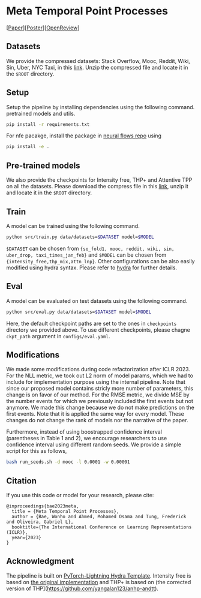 # Meta Temporal Point Processes
[[Paper](https://openreview.net/pdf?id=QZfdDpTX1uM)][[Poster](https://iclr.cc/media/PosterPDFs/ICLR%202023/11395.png?t=1682361273.0520558)][[OpenReview](https://openreview.net/forum?id=QZfdDpTX1uM)]

## Datasets
We provide the compressed datasets: Stack Overflow, Mooc, Reddit, Wiki, Sin, Uber, NYC Taxi, in this [link](https://drive.google.com/file/d/1pL1wDG1elgtUa0CPv4GP21xGII-Ymk0x/view?usp=drive_link).
Unzip the compressed file and locate it in the `$ROOT` directory.


## Setup
Setup the pipeline by installing dependencies using the following command.
pretrained models and utils.
```bash
pip install -r requirements.txt
```
For nfe pacakge, install the package in [neural flows repo](https://github.com/mbilos/neural-flows-experiments) using
```bash
pip install -e .
```


## Pre-trained models
We also provide the checkpoints for Intensity free, THP+ and Attentive TPP on all the datasets.
Please download the compress file in this [link](https://drive.google.com/file/d/1frnaUoToJIMh9BnQaqz4zy3HNtaoKe35/view?usp=drive_link), unzip it and locate it in the `$ROOT` directory.



## Train
A model can be trained using the following command.
```bash
python src/train.py data/datasets=$DATASET model=$MODEL
```
`$DATASET` can be chosen from `{so_fold1, mooc, reddit, wiki, sin, uber_drop, taxi_times_jan_feb}` and `$MODEL` can be chosen from `{intensity_free,thp_mix,attn_lnp}`.
Other configurations can be also easily modified using hydra syntax. Please refer to [hydra](https://hydra.cc/docs/intro/) for further details.


## Eval
A model can be evaluated on test datasets using the following command.
```bash
python src/eval.py data/datasets=$DATASET model=$MODEL
```
Here, the default checkpoint paths are set to the ones in `checkpoints` directory we provided above.
To use different checkpoints, please chagne `ckpt_path` argument in `configs/eval.yaml`.


## Modifications
We made some modifications during code refactorization after ICLR 2023.
For the NLL metric, we took out L2 norm of model params, which we had to include for implementation purpose using the internal pipeline.
Note that since our proposed model contains stricly more number of parameters, this change is on favor of our method.
For the RMSE metric, we divide MSE by the number events for which we previously included the first events but not anymore.
We made this change because we do not make predictions on the first events.
Note that it is applied the same way for every model.
These changes do not change the rank of models nor the narrative of the paper.

Furthermore, instead of using boostrapped confidence interval (parentheses in Table 1 and 2), we encourage researchers to use confidence interval using different random seeds.
We provide a simple script for this as follows,
```bash
bash run_seeds.sh -d mooc -l 0.0001 -w 0.00001
```


## Citation
If you use this code or model for your research, please cite:

    @inproceedings{bae2023meta,
      title = {Meta Temporal Point Processes},
      author = {Bae, Wonho and Ahmed, Mohamed Osama and Tung, Frederick and Oliveira, Gabriel L},
      booktitle={The International Conference on Learning Representations (ICLR)},
      year={2023}
    }


## Acknowledgment
The pipeline is built on [PyTorch-Lightning Hydra Template](https://github.com/ashleve/lightning-hydra-template).
Intensity free is based on [the original implementation](https://github.com/shchur/ifl-tpp) and THP+ is based on (the corrected version of THP](https://github.com/yangalan123/anhp-andtt).



